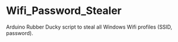 # Wifi_Password_Stealer
Arduino Rubber Ducky script to steal all Windows Wifi profiles (SSID, password).
